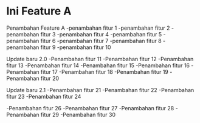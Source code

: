 # Ini Feature A
Penambahan Feature A
-penambahan fitur 1
-penambahan fitur 2
-penambahan fitur 3
-penambahan fitur 4
-penambahan fitur 5
-penambahan fitur 6
-penambahan fitur 7
-penambahan fitur 8
-penambahan fitur 9
-penambahan fitur 10

Update baru 2.0 
-Penambahan fitur 11
-Penambahan fitur 12
-Penambahan fitur 13
-Penambahan fitur 14
-Penambahan fitur 15
-Penambahan fitur 16
-Penambahan fitur 17
-Penambahan fitur 18
-Penambahan fitur 19
-Penambahan fitur 20

Update baru 2.1 
-Penambahan fitur 21
-Penambahan fitur 22
-Penambahan fitur 23
-Penambahan fitur 24

-Penambahan fitur 26
-Penambahan fitur 27
-Penambahan fitur 28
-Penambahan fitur 29
-Penambahan fitur 30

